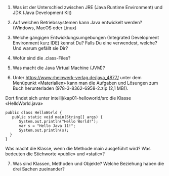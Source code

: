 1. Was ist der Unterschied zwischen JRE (Java Runtime Environment) und JDK (Java Development Kit)

2. Auf welchen Betriebssystemen kann Java entwickelt werden? (Windows, MacOS oder Linux)

3. Welche gängigen Entwicklungsumgebungen (Integrated Development Environment kurz IDE) kennst Du? Falls Du eine verwendest, welche? Und warum gefällt sie Dir?

4. Wofür sind die .class-Files?

5. Was macht die Java Virtual Machine (JVM)?

6. Unter https://www.rheinwerk-verlag.de/java_4877/ unter dem Menüpunkt «Materialien» kann man die Aufgaben und Lösungen zum Buch herunterladen (978-3-8362-6958-2.zip (2,1 MB)).

Dort findet sich unter intellij/kap01-helloworld/src die Klasse «HelloWorld.java»

```
public class HelloWorld {
   public static void main(String[] args) {
      System.out.println("Hello World!");
      var s = "Hello Java 11!";
      System.out.println(s);
  }
}
```

Was macht die Klasse, wenn die Methode main ausgeführt wird? Was bedeuten die Stichworte «public» und «static»?

7. Was sind Klassen, Methoden und Objekte? Welche Beziehung haben die drei Sachen zueinander?